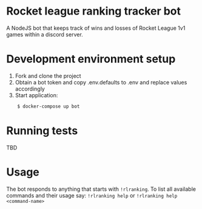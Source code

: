 # Rocket league ranking tracker bot

A NodeJS bot that keeps track of wins and losses of Rocket League 1v1 games within a discord server.

# Development environment setup

1. Fork and clone the project
1. Obtain a bot token and copy .env.defaults to .env and replace values accordingly
1. Start application: 
```bash
    $ docker-compose up bot
```

# Running tests

TBD

# Usage 

The bot responds to anything that starts with `!rlranking`. To list all available commands and their usage say:
`!rlranking help` or `!rlranking help <command-name>`

